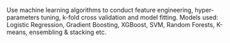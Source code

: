 Use machine learning algorithms to conduct feature engineering, hyper-parameters tuning, k-fold cross validation and model fitting. 
Models used: Logistic Regression, Gradient Boosting, XGBoost, SVM, Random Forests, K-means, ensembling & stacking etc.


